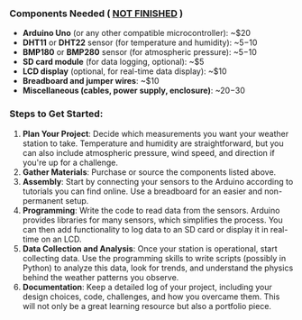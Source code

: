 ### Components Needed ( <ins>NOT FINISHED</ins> )
- **Arduino Uno** (or any other compatible microcontroller): ~$20
- **DHT11** or **DHT22** sensor (for temperature and humidity): ~$5-$10
- **BMP180** or **BMP280** sensor (for atmospheric pressure): ~$5-$10
- **SD card module** (for data logging, optional): ~$5
- **LCD display** (optional, for real-time data display): ~$10
- **Breadboard and jumper wires**: ~$10
- **Miscellaneous (cables, power supply, enclosure)**: ~$20-$30

### Steps to Get Started:
1. **Plan Your Project**: Decide which measurements you want your weather station to take. Temperature and humidity are straightforward, but you can also include atmospheric pressure, wind speed, and direction if you're up for a challenge.
2. **Gather Materials**: Purchase or source the components listed above.
3. **Assembly**: Start by connecting your sensors to the Arduino according to tutorials you can find online. Use a breadboard for an easier and non-permanent setup.
4. **Programming**: Write the code to read data from the sensors. Arduino provides libraries for many sensors, which simplifies the process. You can then add functionality to log data to an SD card or display it in real-time on an LCD.
5. **Data Collection and Analysis**: Once your station is operational, start collecting data. Use the programming skills to write scripts (possibly in Python) to analyze this data, look for trends, and understand the physics behind the weather patterns you observe.
6. **Documentation**: Keep a detailed log of your project, including your design choices, code, challenges, and how you overcame them. This will not only be a great learning resource but also a portfolio piece.
